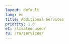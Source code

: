 ```yaml
---
layout: default
lang: en
title: Additional Services
priority: 1.0
et: /lisateenused/
ru: /ru/services/
---
```

